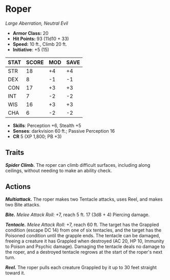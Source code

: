 # Roper

*Large Aberration, Neutral Evil*

- **Armor Class:** 20
- **Hit Points:** 93 (11d10 + 33)
- **Speed:** 10 ft., Climb 20 ft.
- **Initiative**: +5 (15)

|STAT|SCORE|MOD|SAVE|
| --- | --- | --- | ---- |
| STR | 18 | +4 | +4 |
| DEX | 8 | -1 | -1 |
| CON | 17 | +3 | +3 |
| INT | 7 | -2 | -2 |
| WIS | 16 | +3 | +3 |
| CHA | 6 | -2 | -2 |

- **Skills**: Perception +6, Stealth +5
- **Senses**: darkvision 60 ft.; Passive Perception 16
- **CR** 5 (XP 1,800; PB +3)

## Traits

***Spider Climb.*** The roper can climb difficult surfaces, including along ceilings, without needing to make an ability check.


## Actions

***Multiattack.*** The roper makes two Tentacle attacks, uses Reel, and makes two Bite attacks.

***Bite.*** *Melee Attack Roll:* +7, reach 5 ft. 17 (3d8 + 4) Piercing damage.

***Tentacle.*** *Melee Attack Roll:* +7, reach 60 ft. The target has the Grappled condition (escape DC 14) from one of six tentacles, and the target has the Poisoned condition until the grapple ends.
The tentacle can be damaged, freeing a creature it has Grappled when destroyed (AC 20, HP 10, Immunity to Poison and Psychic damage). Damaging the tentacle deals no damage to the roper, and a destroyed tentacle regrows at the start of the roper's next turn.

***Reel.*** The roper pulls each creature Grappled by it up to 30 feet straight toward it.

